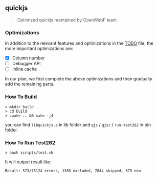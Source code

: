 quickjs
---

> Optimized quickjs mantained by OpenWebF team.

### Optimizations

In addition to the relevant features and optimizations in the [TODO](https://github.com/openwebf/quickjs/blob/master/TODO) file, the more important optimizations are:

- [x] Column number
- [ ] Debugger API
- [ ] Inline cache

In our plan, we first complete the above optimizations and then gradually add the remaining parts.

### How To Build

```shell
> mkdir build
> cd build
> cmake .. && make -j4
```

you can find `libquickjs.a` in lib folder and `qjs` / `qjsc` / `run-test262` in bin folder.


### How To Run Test262

```shell
> bash scripts/test.sh
```

It will output result like:
```
Result: 573/75124 errors, 1388 excluded, 7844 skipped, 573 new
```